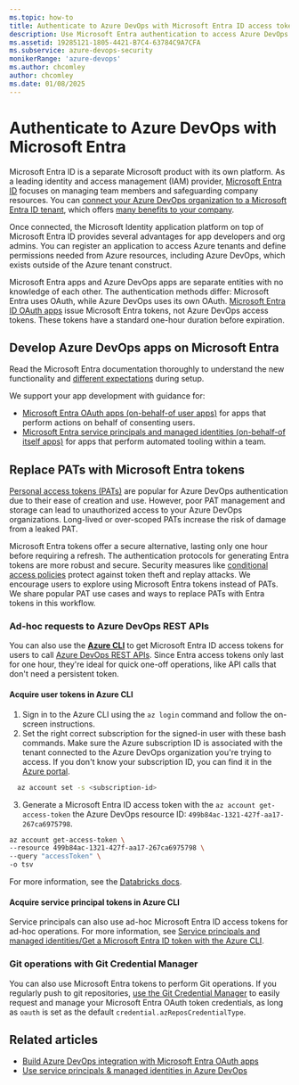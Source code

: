 ```yaml
---
ms.topic: how-to
title: Authenticate to Azure DevOps with Microsoft Entra ID access tokens
description: Use Microsoft Entra authentication to access Azure DevOps Services.
ms.assetid: 19285121-1805-4421-B7C4-63784C9A7CFA
ms.subservice: azure-devops-security
monikerRange: 'azure-devops'
ms.author: chcomley
author: chcomley
ms.date: 01/08/2025
---
```


# Authenticate to Azure DevOps with Microsoft Entra

Microsoft Entra ID is a separate Microsoft product with its own platform. As a leading identity and access management (IAM) provider, [Microsoft Entra ID](/entra/fundamentals/whatis) focuses on managing team members and safeguarding company resources. You can [connect your Azure DevOps organization to a Microsoft Entra ID tenant](../../../organizations/accounts/connect-organization-to-azure-ad.md), which offers [many benefits to your company](../../../organizations/accounts/access-with-azure-ad.md).

Once connected, the Microsoft Identity application platform on top of Microsoft Entra ID provides several advantages for app developers and org admins. You can register an application to access Azure tenants and define permissions needed from Azure resources, including Azure DevOps, which exists outside of the Azure tenant construct.

Microsoft Entra apps and Azure DevOps apps are separate entities with no knowledge of each other. The authentication methods differ: Microsoft Entra uses OAuth, while Azure DevOps uses its own OAuth. [Microsoft Entra ID OAuth apps](/entra/identity-platform/v2-protocols) issue Microsoft Entra tokens, not Azure DevOps access tokens. These tokens have a standard one-hour duration before expiration.

## Develop Azure DevOps apps on Microsoft Entra

Read the Microsoft Entra documentation thoroughly to understand the new functionality and [different expectations](/entra/identity-platform/application-model) during setup.

We support your app development with guidance for:
* [Microsoft Entra OAuth apps (on-behalf-of user apps)](entra-oauth.md) for apps that perform actions on behalf of consenting users.
* [Microsoft Entra service principals and managed identities (on-behalf-of itself apps)](service-principal-managed-identity.md) for apps that perform automated tooling within a team.

## Replace PATs with Microsoft Entra tokens

[Personal access tokens (PATs)](../../../organizations/accounts/use-personal-access-tokens-to-authenticate.md) are popular for Azure DevOps authentication due to their ease of creation and use. However, poor PAT management and storage can lead to unauthorized access to your Azure DevOps organizations. Long-lived or over-scoped PATs increase the risk of damage from a leaked PAT.

Microsoft Entra tokens offer a secure alternative, lasting only one hour before requiring a refresh. The authentication protocols for generating Entra tokens are more robust and secure. Security measures like [conditional access policies](../../../organizations/accounts/change-application-access-policies.md#cap-support-on-azure-devops) protect against token theft and replay attacks. We encourage users to explore using Microsoft Entra tokens instead of PATs. We share popular PAT use cases and ways to replace PATs with Entra tokens in this workflow.

### Ad-hoc requests to Azure DevOps REST APIs

You can also use the [**Azure CLI**](/cli/azure/install-azure-cli) to get Microsoft Entra ID access tokens for users to call [Azure DevOps REST APIs](/rest/api/azure/devops/). Since Entra access tokens only last for one hour, they're ideal for quick one-off operations, like API calls that don't need a persistent token.

#### Acquire user tokens in Azure CLI

1. Sign in to the Azure CLI using the `az login` command and follow the on-screen instructions.
2. Set the right correct subscription for the signed-in user with these bash commands. Make sure the Azure subscription ID is associated with the tenant connected to the  Azure DevOps organization you're trying to access. If you don't know your subscription ID, you can find it in the [Azure portal](/azure/azure-portal/get-subscription-tenant-id).
  
``` bash
  az account set -s <subscription-id>
  ```

3. Generate a Microsoft Entra ID access token with the `az account get-access-token` the Azure DevOps resource ID: `499b84ac-1321-427f-aa17-267ca6975798`.
  ``` bash
  az account get-access-token \
  --resource 499b84ac-1321-427f-aa17-267ca6975798 \
  --query "accessToken" \
  -o tsv
  ```

For more information, see the [Databricks docs](/azure/databricks/dev-tools/user-aad-token).

#### Acquire service principal tokens in Azure CLI

Service principals can also use ad-hoc Microsoft Entra ID access tokens for ad-hoc operations. For more information, see [Service principals and managed identities/Get a Microsoft Entra ID token with the Azure CLI](service-principal-managed-identity.md#b-acquire-a-microsoft-entra-id-token-with-the-azure-cli).

### Git operations with Git Credential Manager

You can also use Microsoft Entra tokens to perform Git operations. If you regularly push to git repositories, [use the Git Credential Manager](../../../repos/git/set-up-credential-managers.md) to easily request and manage your Microsoft Entra OAuth token credentials, as long as `oauth` is set as the default `credential.azReposCredentialType`.

## Related articles

- [Build Azure DevOps integration with Microsoft Entra OAuth apps](entra-oauth.md)
- [Use service principals & managed identities in Azure DevOps](service-principal-managed-identity.md)
